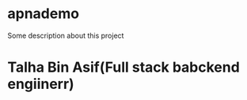 # apnademo
Some description about this project
<br>
<h1>Talha Bin Asif(Full stack babckend engiinerr)</h1>
